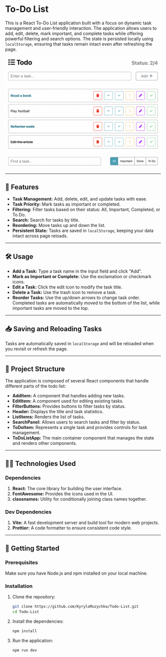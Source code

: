 # To-Do List

This is a React To-Do List application built with a focus on dynamic task management and user-friendly interaction. The application allows users to add, edit, delete, mark important, and complete tasks while offering powerful filtering and search options. The state is persisted locally using `localStorage`, ensuring that tasks remain intact even after refreshing the page.

![To-Do List App Screenshot](docs/images/screenshot.png)

---

## 🌟 Features

- **Task Management:** Add, delete, edit, and update tasks with ease.
- **Task Priority:** Mark tasks as important or completed.
- **Filtering:** Filter tasks based on their status: All, Important, Completed, or To Do.
- **Search:** Search for tasks by title.
- **Reordering:** Move tasks up and down the list.
- **Persistent State:** Tasks are saved in `localStorage`, keeping your data intact across page reloads.

---

## 🛠️ Usage

- **Add a Task:** Type a task name in the input field and click "Add".
- **Mark as Important or Complete:** Use the exclamation or checkmark icons.
- **Edit a Task:** Click the edit icon to modify the task title.
- **Delete a Task:** Use the trash icon to remove a task.
- **Reorder Tasks:** Use the up/down arrows to change task order. Completed tasks are automatically moved to the bottom of the list, while important tasks are moved to the top.

---

## 📥 Saving and Reloading Tasks

Tasks are automatically saved in `localStorage` and will be reloaded when you revisit or refresh the page.

---

## 🧰 Project Structure

The application is composed of several React components that handle different parts of the todo list:

- **AddItem:** A component that handles adding new tasks.
- **EditItem:** A component used for editing existing tasks.
- **FilterButtons:** Provides buttons to filter tasks by status.
- **Header:** Displays the title and task statistics.
- **ListItems:** Renders the list of tasks.
- **SearchPanel:** Allows users to search tasks and filter by status.
- **ToDoItem:** Represents a single task and provides controls for task management.
- **ToDoListApp:** The main container component that manages the state and renders other components.

---

## 👨‍💻 Technologies Used

### Dependencies

1. **React:** The core library for building the user interface.
2. **FontAwesome:** Provides the icons used in the UI.
3. **classnames:** Utility for conditionally joining class names together.

### Dev Dependencies

1. **Vite:** A fast development server and build tool for modern web projects.
2. **Prettier:** A code formatter to ensure consistent code style.

---

## 🚀 Getting Started

### Prerequisites

Make sure you have Node.js and npm installed on your local machine.

### Installation

1. Clone the repository:

    ```bash
    git clone https://github.com/KyryloMuzychka/Todo-List.git
    cd Todo-List
    ```

2. Install the dependencies:

    ```bash
    npm install
    ```

3. Run the application:

    ```bash
    npm run dev
    ```
